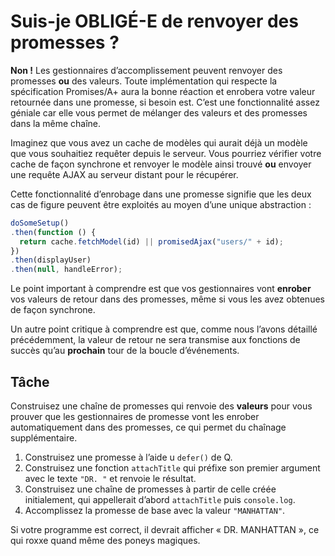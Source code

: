 # Suis-je OBLIGÉ-E de renvoyer des promesses ?

**Non !**  Les gestionnaires d’accomplissement peuvent renvoyer
des promesses **ou** des valeurs.  Toute implémentation qui respecte
la spécification Promises/A+ aura la bonne réaction et enrobera votre
valeur retournée dans une promesse, si besoin est.  C’est une
fonctionnalité assez géniale car elle vous permet de mélanger des
valeurs et des promesses dans la même chaîne.

Imaginez que vous avez un cache de modèles qui aurait déjà un modèle
que vous souhaitiez requêter depuis le serveur.  Vous pourriez vérifier
votre cache de façon synchrone et renvoyer le modèle ainsi trouvé
**ou** envoyer une requête AJAX au serveur distant pour le récupérer.

Cette fonctionnalité d’enrobage dans une promesse signifie que les deux
cas de figure peuvent être exploités au moyen d’une unique abstraction :

```js
doSomeSetup()
.then(function () {
  return cache.fetchModel(id) || promisedAjax("users/" + id);
})
.then(displayUser)
.then(null, handleError);
```

Le point important à comprendre est que vos gestionnaires vont **enrober**
vos valeurs de retour dans des promesses, même si vous les avez obtenues
de façon synchrone.

Un autre point critique à comprendre est que, comme nous l’avons détaillé
précédemment, la valeur de retour ne sera transmise aux fonctions de
succès qu’au **prochain** tour de la boucle d’événements.

## Tâche

Construisez une chaîne de promesses qui renvoie des **valeurs** pour vous
prouver que les gestionnaires de promesse vont les enrober automatiquement
dans des promesses, ce qui permet du chaînage supplémentaire.

1. Construisez une promesse à l’aide u `defer()` de Q.
2. Construisez une fonction `attachTitle` qui préfixe son premier argument
    avec le texte `"DR. "` et renvoie le résultat.
3. Construisez une chaîne de promesses à partir de celle créée initialement, qui
    appellerait d’abord `attachTitle` puis `console.log`.
4. Accomplissez la promesse de base avec la valeur `"MANHATTAN"`.

Si votre programme est correct, il devrait afficher « DR. MANHATTAN », ce qui
roxxe quand même des poneys magiques.
